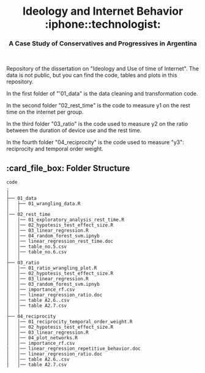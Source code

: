 <h1 align="center"> Ideology and Internet Behavior :iphone::technologist: </h1>
<h3 align="center"> A Case Study of Conservatives and Progressives in Argentina </h3>  

</br>

Repository of the dissertation on "Ideology and Use of time of Internet". The data is not public, but you can find the code, tables and plots in this repository.

In the first folder of "'01_data" is the data cleaning and transformation code.

In the second folder "02_rest_time" is the code to measure y1 on the rest time on the internet per group.

In the third folder "03_ratio" is the code used to measure y2 on the ratio between the duration of device use and the rest time.

In the fourth folder "04_reciprocity" is the code used to measure "y3": reciprocity and temporal order weight.

<!-- :paw_prints:-->
<!-- FOLDER STRUCTURE -->
<h2 id="folder-structure"> :card_file_box: Folder Structure</h2>

    code
    .
    │
    ├── 01_data
    │   ├── 01_wrangling_data.R
    │   │
    │── 02_rest_time
    │   │── 01_exploratory_analysis_rest_time.R
    │   │── 02_hypotesis_test_effect_size.R
    │   │── 03_linear_regression.R
    │   │── 04_random_forest_svm.ipnyb
    │   │── linear_regression_rest_time.doc
    │   │── table_no.5.csv
    │   │── table_no.6.csv
    │   │
    ├── 03_ratio
    │   │── 01_ratio_wrangling_plot.R
    │   │── 02_hypotesis_test_effect_size.R
    │   │── 03_linear_regression.R
    │   │── 03_random_forest_svm.ipnyb
    │   │── importance_rf.csv
    │   │── linear_regression_ratio.doc
    │   │── table A2.6..csv
    │   │── table A2.7.csv
    │   │
    ├── 04_reciprocity
    │   │── 01_reciprocity_temporal_order_weight.R
    │   │── 02_hypotesis_test_effect_size.R
    │   │── 03_linear_regression.R
    │   │── 04_plot_networks.R
    │   │── importance_rf.csv
    |   |── linear_regression_repetitive_behavior.doc
    │   │── linear_regression_ratio.doc
    │   │── table A2.6..csv
    │   │── table A2.7.csv

    
